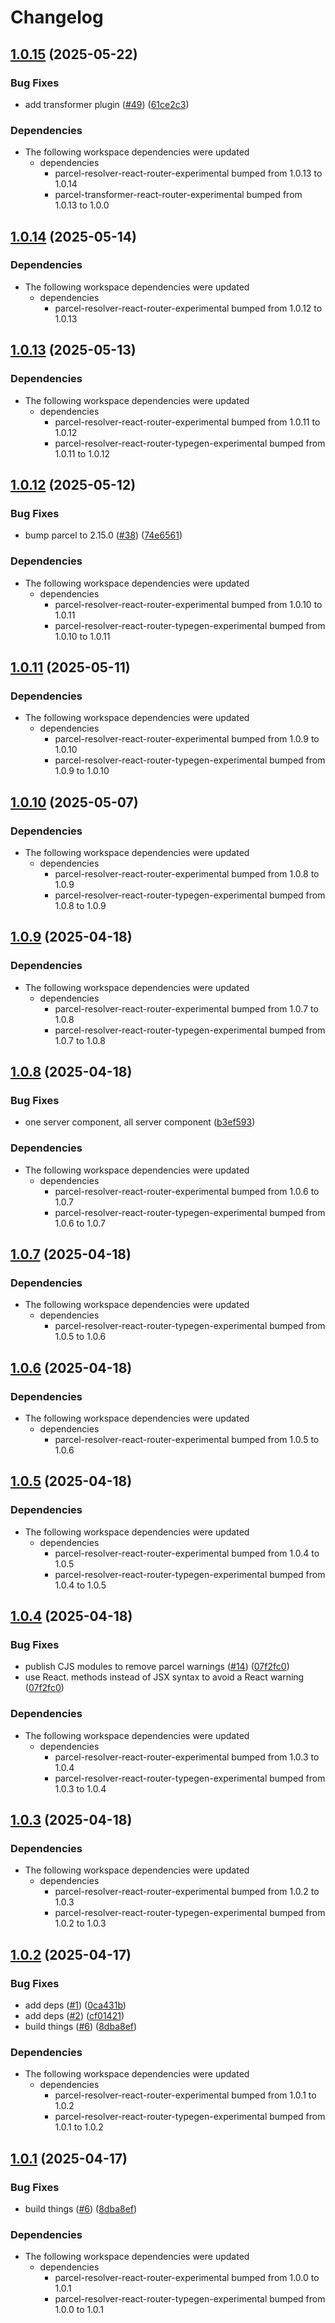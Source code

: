 # Changelog

## [1.0.15](https://github.com/jacob-ebey/parcel-plugin-react-router/compare/parcel-config-react-router-experimental-v1.0.14...parcel-config-react-router-experimental-v1.0.15) (2025-05-22)


### Bug Fixes

* add transformer plugin ([#49](https://github.com/jacob-ebey/parcel-plugin-react-router/issues/49)) ([61ce2c3](https://github.com/jacob-ebey/parcel-plugin-react-router/commit/61ce2c321041e7d73c48c78f98bac63acea2b641))


### Dependencies

* The following workspace dependencies were updated
  * dependencies
    * parcel-resolver-react-router-experimental bumped from 1.0.13 to 1.0.14
    * parcel-transformer-react-router-experimental bumped from 1.0.13 to 1.0.0

## [1.0.14](https://github.com/jacob-ebey/parcel-plugin-react-router/compare/parcel-config-react-router-experimental-v1.0.13...parcel-config-react-router-experimental-v1.0.14) (2025-05-14)


### Dependencies

* The following workspace dependencies were updated
  * dependencies
    * parcel-resolver-react-router-experimental bumped from 1.0.12 to 1.0.13

## [1.0.13](https://github.com/jacob-ebey/parcel-plugin-react-router/compare/parcel-config-react-router-experimental-v1.0.12...parcel-config-react-router-experimental-v1.0.13) (2025-05-13)


### Dependencies

* The following workspace dependencies were updated
  * dependencies
    * parcel-resolver-react-router-experimental bumped from 1.0.11 to 1.0.12
    * parcel-resolver-react-router-typegen-experimental bumped from 1.0.11 to 1.0.12

## [1.0.12](https://github.com/jacob-ebey/parcel-plugin-react-router/compare/parcel-config-react-router-experimental-v1.0.11...parcel-config-react-router-experimental-v1.0.12) (2025-05-12)


### Bug Fixes

* bump parcel to 2.15.0 ([#38](https://github.com/jacob-ebey/parcel-plugin-react-router/issues/38)) ([74e6561](https://github.com/jacob-ebey/parcel-plugin-react-router/commit/74e6561c87bac1bdbc314f32c80cbba0207cda09))


### Dependencies

* The following workspace dependencies were updated
  * dependencies
    * parcel-resolver-react-router-experimental bumped from 1.0.10 to 1.0.11
    * parcel-resolver-react-router-typegen-experimental bumped from 1.0.10 to 1.0.11

## [1.0.11](https://github.com/jacob-ebey/parcel-plugin-react-router/compare/parcel-config-react-router-experimental-v1.0.10...parcel-config-react-router-experimental-v1.0.11) (2025-05-11)


### Dependencies

* The following workspace dependencies were updated
  * dependencies
    * parcel-resolver-react-router-experimental bumped from 1.0.9 to 1.0.10
    * parcel-resolver-react-router-typegen-experimental bumped from 1.0.9 to 1.0.10

## [1.0.10](https://github.com/jacob-ebey/parcel-plugin-react-router/compare/parcel-config-react-router-experimental-v1.0.9...parcel-config-react-router-experimental-v1.0.10) (2025-05-07)


### Dependencies

* The following workspace dependencies were updated
  * dependencies
    * parcel-resolver-react-router-experimental bumped from 1.0.8 to 1.0.9
    * parcel-resolver-react-router-typegen-experimental bumped from 1.0.8 to 1.0.9

## [1.0.9](https://github.com/jacob-ebey/parcel-plugin-react-router/compare/parcel-config-react-router-experimental-v1.0.8...parcel-config-react-router-experimental-v1.0.9) (2025-04-18)


### Dependencies

* The following workspace dependencies were updated
  * dependencies
    * parcel-resolver-react-router-experimental bumped from 1.0.7 to 1.0.8
    * parcel-resolver-react-router-typegen-experimental bumped from 1.0.7 to 1.0.8

## [1.0.8](https://github.com/jacob-ebey/parcel-plugin-react-router/compare/parcel-config-react-router-experimental-v1.0.7...parcel-config-react-router-experimental-v1.0.8) (2025-04-18)


### Bug Fixes

* one server component, all server component ([b3ef593](https://github.com/jacob-ebey/parcel-plugin-react-router/commit/b3ef593a5ab6a2ecb0d70b89ed552fdc59227859))


### Dependencies

* The following workspace dependencies were updated
  * dependencies
    * parcel-resolver-react-router-experimental bumped from 1.0.6 to 1.0.7
    * parcel-resolver-react-router-typegen-experimental bumped from 1.0.6 to 1.0.7

## [1.0.7](https://github.com/jacob-ebey/parcel-plugin-react-router/compare/parcel-config-react-router-experimental-v1.0.6...parcel-config-react-router-experimental-v1.0.7) (2025-04-18)


### Dependencies

* The following workspace dependencies were updated
  * dependencies
    * parcel-resolver-react-router-typegen-experimental bumped from 1.0.5 to 1.0.6

## [1.0.6](https://github.com/jacob-ebey/parcel-plugin-react-router/compare/parcel-config-react-router-experimental-v1.0.5...parcel-config-react-router-experimental-v1.0.6) (2025-04-18)


### Dependencies

* The following workspace dependencies were updated
  * dependencies
    * parcel-resolver-react-router-experimental bumped from 1.0.5 to 1.0.6

## [1.0.5](https://github.com/jacob-ebey/parcel-plugin-react-router/compare/parcel-config-react-router-experimental-v1.0.4...parcel-config-react-router-experimental-v1.0.5) (2025-04-18)


### Dependencies

* The following workspace dependencies were updated
  * dependencies
    * parcel-resolver-react-router-experimental bumped from 1.0.4 to 1.0.5
    * parcel-resolver-react-router-typegen-experimental bumped from 1.0.4 to 1.0.5

## [1.0.4](https://github.com/jacob-ebey/parcel-plugin-react-router/compare/parcel-config-react-router-experimental-v1.0.3...parcel-config-react-router-experimental-v1.0.4) (2025-04-18)


### Bug Fixes

* publish CJS modules to remove parcel warnings ([#14](https://github.com/jacob-ebey/parcel-plugin-react-router/issues/14)) ([07f2fc0](https://github.com/jacob-ebey/parcel-plugin-react-router/commit/07f2fc0062463cd50ca8b53f34d9e6bf89ddac1a))
* use React. methods instead of JSX syntax to avoid a React warning ([07f2fc0](https://github.com/jacob-ebey/parcel-plugin-react-router/commit/07f2fc0062463cd50ca8b53f34d9e6bf89ddac1a))


### Dependencies

* The following workspace dependencies were updated
  * dependencies
    * parcel-resolver-react-router-experimental bumped from 1.0.3 to 1.0.4
    * parcel-resolver-react-router-typegen-experimental bumped from 1.0.3 to 1.0.4

## [1.0.3](https://github.com/jacob-ebey/parcel-plugin-react-router/compare/parcel-config-react-router-experimental-v1.0.2...parcel-config-react-router-experimental-v1.0.3) (2025-04-18)


### Dependencies

* The following workspace dependencies were updated
  * dependencies
    * parcel-resolver-react-router-experimental bumped from 1.0.2 to 1.0.3
    * parcel-resolver-react-router-typegen-experimental bumped from 1.0.2 to 1.0.3

## [1.0.2](https://github.com/jacob-ebey/parcel-plugin-react-router/compare/parcel-config-react-router-experimental-v1.0.1...parcel-config-react-router-experimental-v1.0.2) (2025-04-17)


### Bug Fixes

* add deps ([#1](https://github.com/jacob-ebey/parcel-plugin-react-router/issues/1)) ([0ca431b](https://github.com/jacob-ebey/parcel-plugin-react-router/commit/0ca431b9d8fe1811068b17d2b2359737d9af064f))
* add deps ([#2](https://github.com/jacob-ebey/parcel-plugin-react-router/issues/2)) ([cf01421](https://github.com/jacob-ebey/parcel-plugin-react-router/commit/cf014212b203482bd2100150a443afc2d56dd12f))
* build things ([#6](https://github.com/jacob-ebey/parcel-plugin-react-router/issues/6)) ([8dba8ef](https://github.com/jacob-ebey/parcel-plugin-react-router/commit/8dba8efcd4209f8e69fa763a82ecc0892cd0ea22))


### Dependencies

* The following workspace dependencies were updated
  * dependencies
    * parcel-resolver-react-router-experimental bumped from 1.0.1 to 1.0.2
    * parcel-resolver-react-router-typegen-experimental bumped from 1.0.1 to 1.0.2

## [1.0.1](https://github.com/jacob-ebey/parcel-plugin-react-router/compare/parcel-config-react-router-experimental-v1.0.0...parcel-config-react-router-experimental-v1.0.1) (2025-04-17)


### Bug Fixes

* build things ([#6](https://github.com/jacob-ebey/parcel-plugin-react-router/issues/6)) ([8dba8ef](https://github.com/jacob-ebey/parcel-plugin-react-router/commit/8dba8efcd4209f8e69fa763a82ecc0892cd0ea22))


### Dependencies

* The following workspace dependencies were updated
  * dependencies
    * parcel-resolver-react-router-experimental bumped from 1.0.0 to 1.0.1
    * parcel-resolver-react-router-typegen-experimental bumped from 1.0.0 to 1.0.1
